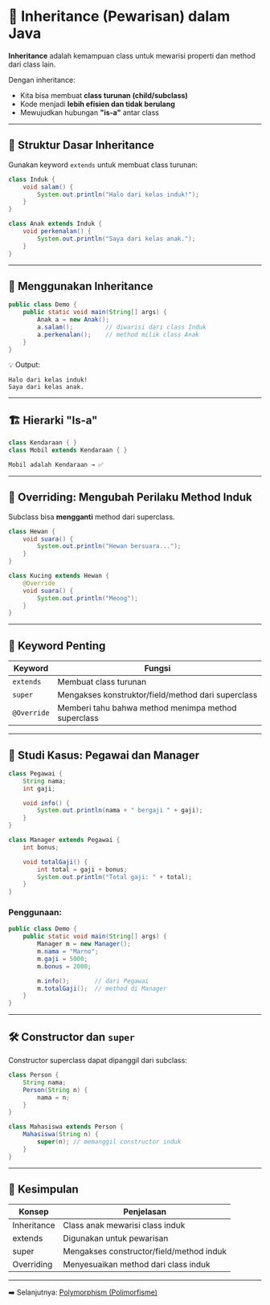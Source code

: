 # 🧬 Inheritance (Pewarisan) dalam Java

**Inheritance** adalah kemampuan class untuk mewarisi properti dan method dari class lain.

Dengan inheritance:
- Kita bisa membuat **class turunan (child/subclass)**
- Kode menjadi **lebih efisien dan tidak berulang**
- Mewujudkan hubungan **"is-a"** antar class

---

## 🧱 Struktur Dasar Inheritance

Gunakan keyword `extends` untuk membuat class turunan:

```java
class Induk {
    void salam() {
        System.out.println("Halo dari kelas induk!");
    }
}

class Anak extends Induk {
    void perkenalan() {
        System.out.println("Saya dari kelas anak.");
    }
}
````

---

## 🔁 Menggunakan Inheritance

```java
public class Demo {
    public static void main(String[] args) {
        Anak a = new Anak();
        a.salam();         // diwarisi dari class Induk
        a.perkenalan();    // method milik class Anak
    }
}
```

💡 Output:

```
Halo dari kelas induk!
Saya dari kelas anak.
```

---

## 🏗️ Hierarki "Is-a"

```java
class Kendaraan { }
class Mobil extends Kendaraan { }

Mobil adalah Kendaraan → ✅
```

---

## 🎯 Overriding: Mengubah Perilaku Method Induk

Subclass bisa **mengganti** method dari superclass.

```java
class Hewan {
    void suara() {
        System.out.println("Hewan bersuara...");
    }
}

class Kucing extends Hewan {
    @Override
    void suara() {
        System.out.println("Meong");
    }
}
```

---

## 🔑 Keyword Penting

| Keyword     | Fungsi                                              |
| ----------- | --------------------------------------------------- |
| `extends`   | Membuat class turunan                               |
| `super`     | Mengakses konstruktor/field/method dari superclass  |
| `@Override` | Memberi tahu bahwa method menimpa method superclass |

---

## 🧪 Studi Kasus: Pegawai dan Manager

```java
class Pegawai {
    String nama;
    int gaji;

    void info() {
        System.out.println(nama + " bergaji " + gaji);
    }
}

class Manager extends Pegawai {
    int bonus;

    void totalGaji() {
        int total = gaji + bonus;
        System.out.println("Total gaji: " + total);
    }
}
```

### Penggunaan:

```java
public class Demo {
    public static void main(String[] args) {
        Manager m = new Manager();
        m.nama = "Marno";
        m.gaji = 5000;
        m.bonus = 2000;

        m.info();       // dari Pegawai
        m.totalGaji();  // method di Manager
    }
}
```

---

## 🛠️ Constructor dan `super`

Constructor superclass dapat dipanggil dari subclass:

```java
class Person {
    String nama;
    Person(String n) {
        nama = n;
    }
}

class Mahasiswa extends Person {
    Mahasiswa(String n) {
        super(n); // memanggil constructor induk
    }
}
```

---

## 📌 Kesimpulan

| Konsep      | Penjelasan                               |
| ----------- | ---------------------------------------- |
| Inheritance | Class anak mewarisi class induk          |
| extends     | Digunakan untuk pewarisan                |
| super       | Mengakses constructor/field/method induk |
| Overriding  | Menyesuaikan method dari class induk     |

---

➡️ Selanjutnya: [Polymorphism (Polimorfisme)](polymorphism.md)